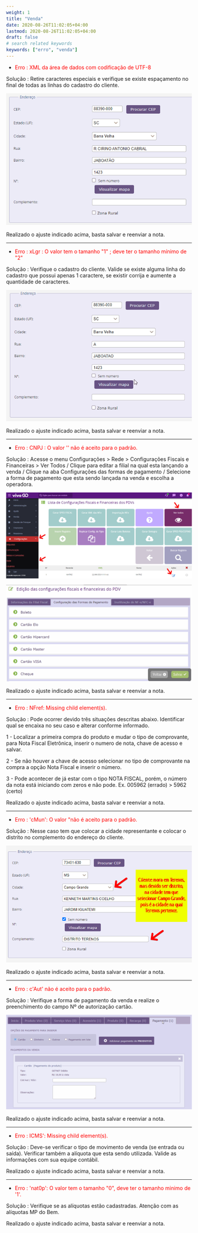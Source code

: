 ```yaml
---
weight: 1
title: "Venda"
date: 2020-08-26T11:02:05+04:00
lastmod: 2020-08-26T11:02:05+04:00
draft: false
# search related keywords
keywords: ["erro", "venda"]
---
```


- <div><font color="#FF0000">Erro : XML da área de dados com codificação de UTF-8</div></font>
Solução : Retire caracteres especiais e verifique se existe espaçamento no final de todas as linhas do cadastro do cliente.

![image example](retirandoespaco.gif "Retirando Espaco")

Realizado o ajuste indicado acima, basta salvar e reenviar a nota.


--------------------------------------------------------------------------------------------------------------------

- <div><font color="#FF0000">Erro : xLgr : O valor tem o tamanho "1" ; deve ter o tamanho mínimo de "2"</div></font>
Solução : Verifique o cadastro do cliente. Valide se existe alguma linha do cadastro que possui apenas 1 caractere, se existir corrija e aumente a quantidade de caracteres.

![image example](correcao1caractere.gif "Aumento de Caracteres")

Realizado o ajuste indicado acima, basta salvar e reenviar a nota.

--------------------------------------------------------------------------------------------------------------------

- <div><font color="#FF0000">Erro : CNPJ : O valor '' não é aceito para o padrão.</div></font>
Solução : Acesse o menu Configurações > Rede > Configurações Fiscais e Financeiras > Ver Todos / Clique para editar a filial na qual esta lançando a venda / Clique na aba Configurações das formas de pagamento / Selecione a forma de pagamento que esta sendo lançada na venda e escolha a operadora.

![image example](edicaofilial.png "Edicao Filial")

![image example](escolha-operadora-cartao.gif "Aumento de Caracteres")

Realizado o ajuste indicado acima, basta salvar e reenviar a nota.

--------------------------------------------------------------------------------------------------------------------

- <div><font color="#FF0000">Erro : NFref: Missing child element(s).</div></font>
Solução : Pode ocorrer devido três situações descritas abaixo. Identificar qual se encaixa no seu caso e alterar conforme informado.

1 - Localizar a primeira compra do produto e mudar o tipo de comprovante, para Nota Fiscal Eletrônica, inserir o numero de nota, chave de acesso e salvar.

2 - Se não houver a chave de acesso selecionar no tipo de comprovante na compra a opção Nota Fiscal e inserir o número.

3 - Pode acontecer de já estar com o tipo NOTA FISCAL, porém, o número da nota está iniciando com zeros e não pode. Ex. 005962 (errado) > 5962 (certo)

Realizado o ajuste indicado acima, basta salvar e reenviar a nota.

--------------------------------------------------------------------------------------------------------------------

- <div><font color="#FF0000">Erro : 'cMun': O valor "não é aceito para o padrão.</div></font>
Solução : Nesse caso tem que colocar a cidade representante e colocar o distrito no complemento do endereço do cliente.

![image example](cmuncorrecao.png "Correcao Cmun")

Realizado o ajuste indicado acima, basta salvar e reenviar a nota.

--------------------------------------------------------------------------------------------------------------------

- <div><font color="#FF0000">Erro : c'Aut' não é aceito para o padrão.</div></font>
Solução : Verifique a forma de pagamento da venda e realize o preenchimento do campo Nº de autorização cartão.

![image example](correcaocaut.gif "Correcao Caut")

Realizado o ajuste indicado acima, basta salvar e reenviar a nota.

--------------------------------------------------------------------------------------------------------------------

- <div><font color="#FF0000">Erro : ICMS': Missing child element(s).</div></font>
Solução : Deve-se verificar o tipo de movimento de venda (se entrada ou saída). Verificar também a alíquota que esta sendo utilizada. Valide as informações com sua equipe contábil.

Realizado o ajuste indicado acima, basta salvar e reenviar a nota.



--------------------------------------------------------------------------------------------------------------------

- <div><font color="#FF0000">Erro : 'nat0p': O valor tem o tamanho "0", deve ter o tamanho minimo de '1'.</div></font>
Solução : Verifique se as alíquotas estão cadastradas. Atenção com as alíquotas MP do Bem.

Realizado o ajuste indicado acima, basta salvar e reenviar a nota.
